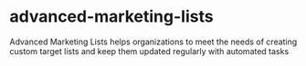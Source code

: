 # advanced-marketing-lists
Advanced Marketing Lists helps organizations to meet the needs of creating custom target lists and keep them updated regularly with automated tasks
